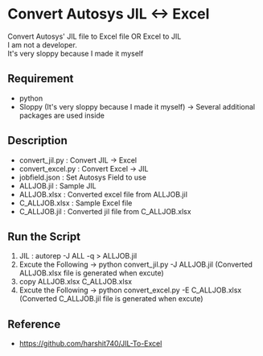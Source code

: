 # Convert Autosys JIL <-> Excel

Convert Autosys' JIL file to Excel file OR Excel to JIL<br>
I am not a developer.<br>
It's very sloppy because I made it myself

## Requirement

- python
- Sloppy (It's very sloppy because I made it myself)
  -> Several additional packages are used inside

## Description

- convert_jil.py : Convert JIL -> Excel
- convert_excel.py : Convert Excel -> JIL
- jobfield.json : Set Autosys Field to use
- ALLJOB.jil : Sample JIL
- ALLJOB.xlsx : Converted excel file from ALLJOB.jil
- C_ALLJOB.xlsx : Sample Excel file
- C_ALLJOB.jil : Converted jil file from C_ALLJOB.xlsx

## Run the Script

1. JIL : autorep -J ALL -q > ALLJOB.jil
2. Excute the Following
   -> python convert_jil.py -J ALLJOB.jil (Converted ALLJOB.xlsx file is generated when excute)
3. copy ALLJOB.xlsx C_ALLJOB.xlsx
4. Excute the Following
   -> python convert_excel.py -E C_ALLJOB.xlsx (Converted C_ALLJOB.jil file is generated when excute)

## Reference

- https://github.com/harshit740/JIL-To-Excel
